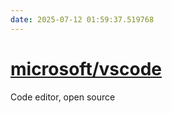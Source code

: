 ```yaml
---
date: 2025-07-12 01:59:37.519768
---
```


# [microsoft/vscode](https://github.com/microsoft/vscode)

Code editor, open source
